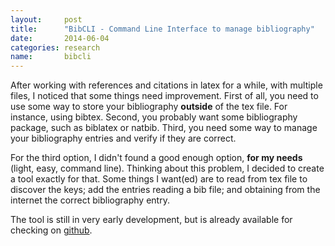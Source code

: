 ```yaml
---
layout:     post
title:      "BibCLI - Command Line Interface to manage bibliography"
date:       2014-06-04
categories: research
name:       bibcli
---
```

<p> After working with references and citations in latex for a while, with
multiple files, I noticed that some things need improvement.  First of all, you
need to use some way to store your bibliography <strong>outside</strong> of the
tex file. For instance, using bibtex.  Second, you probably want some
bibliography package, such as biblatex or natbib.  Third, you need some way to
manage your bibliography entries and verify if they are correct.</p>

<p>For the third option, I didn't found a good enough option, <strong>for my
needs</strong> (light, easy, command line). Thinking about this problem, I
decided to create a tool exactly for that. Some things I want(ed) are to read
from tex file to discover the keys; add the entries reading a bib file; and
obtaining from the internet the correct bibliography entry.</p>

<p>The tool is still in very early development, but is already available for
checking on <a href="https://github.com/abelsiqueira/bibcli">github</a>.</p>
